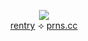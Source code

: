 <p align="center">
<img src="https://i.postimg.cc/HWcmjZ7v/Untitled3541-20250523181153.png">   
<br>  <a href=https://rentry.co/macevolent>rentry</a> ‎‎‎⟢ <a href=https://prns.cc/nvnlc>prns.cc</a>  <br
</p>
<!---
urenternalprison/urenternalprison is a ✨ special ✨ repository because its `README.md` (this file) appears on your GitHub profile.
You can click the Preview link to take a look at your changes.
--->
